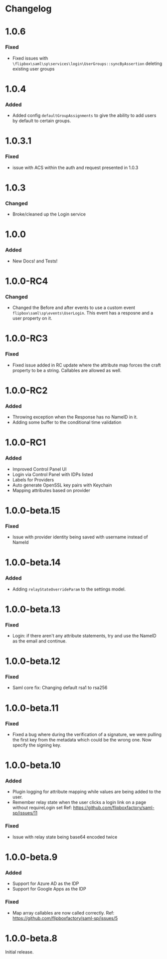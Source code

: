 Changelog
=========
# 1.0.6
### Fixed
- Fixed issues with `\flipbox\saml\sp\services\login\UserGroups::syncByAssertion` deleting existing user groups

# 1.0.4
### Added
- Added config `defaultGroupAssignments` to give the ability to add users by default to certain groups.

# 1.0.3.1
### Fixed
- issue with ACS within the auth and request presented in 1.0.3

# 1.0.3
### Changed
- Broke/cleaned up the Login service

# 1.0.0
### Added
- New Docs! and Tests!

# 1.0.0-RC4
### Changed
- Changed the Before and after events to use a custom event `flipbox\saml\sp\events\UserLogin`. This event has a resposne and a user property on it.

# 1.0.0-RC3
### Fixed
- Fixed issue added in RC update where the attribute map forces the craft property to be a string. Callables are allowed as well.

# 1.0.0-RC2
### Added
- Throwing exception when the Response has no NameID in it.
- Adding some buffer to the conditional time validation

# 1.0.0-RC1
### Added
- Improved Control Panel UI
- Login via Control Panel with IDPs listed
- Labels for Providers
- Auto generate OpenSSL key pairs with Keychain
- Mapping attributes based on provider

# 1.0.0-beta.15
### Fixed
- Issue with provider identity being saved with username instead of NameId

# 1.0.0-beta.14
### Added
- Adding `relayStateOverrideParam` to the settings model.

# 1.0.0-beta.13
### Fixed
- Login: if there aren't any attribute statements, try and use the NameID as the email and continue.

# 1.0.0-beta.12
### Fixed
- Saml core fix: Changing default rsa1 to rsa256

# 1.0.0-beta.11
### Fixed
- Fixed a bug where during the verification of a signature, we were pulling the first key from the metadata
which could be the wrong one. Now specify the signing key.

# 1.0.0-beta.10

### Added
- Plugin logging for attribute mapping while values are being added to the user.
- Remember relay state when the user clicks a login link on a page without requireLogin set Ref: https://github.com/flipboxfactory/saml-sp/issues/11

### Fixed
- Issue with relay state being base64 encoded twice

# 1.0.0-beta.9

### Added
- Support for Azure AD as the IDP
- Support for Google Apps as the IDP

### Fixed
- Map array callables are now called correctly. Ref: https://github.com/flipboxfactory/saml-sp/issues/5

# 1.0.0-beta.8
Initial release.
